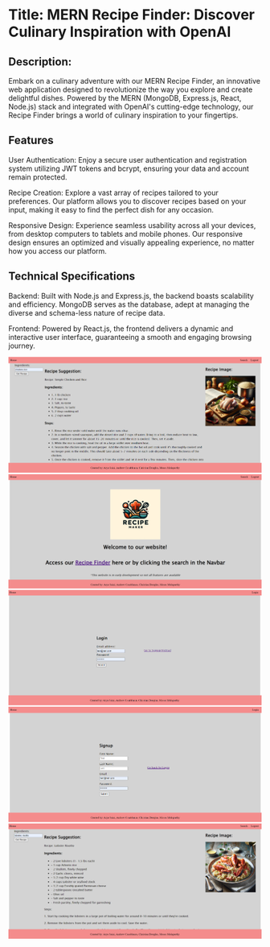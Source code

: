 # Title: MERN Recipe Finder: Discover Culinary Inspiration with OpenAI

## Description:

Embark on a culinary adventure with our MERN Recipe Finder, an innovative web application designed to revolutionize the way you explore and create delightful dishes. Powered by the MERN (MongoDB, Express.js, React, Node.js) stack and integrated with OpenAI's cutting-edge technology, our Recipe Finder brings a world of culinary inspiration to your fingertips.

## Features
User Authentication: Enjoy a secure user authentication and registration system utilizing JWT tokens and bcrypt, ensuring your data and account remain protected.

Recipe Creation: Explore a vast array of recipes tailored to your preferences. Our platform allows you to discover recipes based on your input, making it easy to find the perfect dish for any occasion.

Responsive Design: Experience seamless usability across all your devices, from desktop computers to tablets and mobile phones. Our responsive design ensures an optimized and visually appealing experience, no matter how you access our platform.


## Technical Specifications

Backend: Built with Node.js and Express.js, the backend boasts scalability and efficiency. MongoDB serves as the database, adept at managing the diverse and schema-less nature of recipe data.

Frontend: Powered by React.js, the frontend delivers a dynamic and interactive user interface, guaranteeing a smooth and engaging browsing journey.

![Screenshot](./images/Screenshot%202024-04-10%20174400.png)
![Screenshot](./images/Screenshot%202024-04-10%20174431.png)
![Screenshot](./images/Screenshot%202024-04-10%20175949.png)
![Screenshot](./images/Screenshot%202024-04-10%20180016.png)
![Screeshot](./images/Screenshot%202024-04-10%20180737.png)